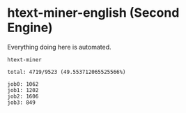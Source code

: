 # htext-miner-english (Second Engine)

Everything doing here is automated.

```
htext-miner

total: 4719/9523 (49.553712065525566%)

job0: 1062
job1: 1202
job2: 1606
job3: 849
```